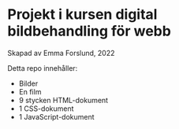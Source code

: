 # Projekt i kursen digital bildbehandling för webb
Skapad av Emma Forslund, 2022

Detta repo innehåller:
* Bilder
* En film
* 9 stycken HTML-dokument
* 1 CSS-dokument
* 1 JavaScript-dokument


